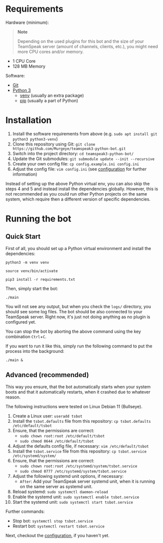 # Requirements

Hardware (minimum):

> **Note**
>
> Depending on the used plugins for this bot and the size of your TeamSpeak server (amount of channels, clients, etc.), you might need more CPU cores and/or memory.

- 1 CPU Core
- 128 MB Memory

Software:

- [Git](https://git-scm.com/)
- [Python 3](https://www.python.org/)
  - [venv](https://docs.python.org/3/library/venv.html) (usually an extra package)
  - [pip](https://pip.pypa.io/en/stable/installation/) (usually a part of Python)

# Installation

1. Install the software requirements from above (e.g. `sudo apt install git python3 python3-venv`)
2. Clone this repository using Git: `git clone https://github.com/Murgeye/teamspeak3-python-bot.git`
3. Switch into the project directory: `cd teamspeak3-python-bot/`
4. Update the Git submodules: `git submodule update --init --recursive`
5. Create your own config file: `cp config.example.ini config.ini`
6. Adjust the config file: `vim config.ini` (see [configuration](/docs/CONFIGURATION.md#configuration) for further information)

Instead of setting up the above Python virtual env, you can also skip the steps 4 and 5 and instead install the dependencies globally. However, this is not recommended as you could run other Python projects on the same system, which require then a different version of specific dependencies.

# Running the bot

## Quick Start

First of all, you should set up a Python virtual environment and install the dependencies:

```shell
python3 -m venv venv
```

```shell
source venv/bin/activate
```

```shell
pip3 install -r requirements.txt
```

Then, simply start the bot:

```shell
./main
```

You will not see any output, but when you check the `logs/` directory, you should see some log files. The bot should be also connected to your TeamSpeak server. Right now, it's just not doing anything as no plugin is configured yet.

You can stop the bot by aborting the above command using the key combination `Ctrl`+`C`.

If you want to run it like this, simply run the following command to put the process into the background:

```shell
./main &
```

## Advanced (recommended)

This way you ensure, that the bot automatically starts when your system boots and that it automatically restarts, when it crashed due to whatever reason.

The following instructions were tested on Linux Debian 11 (Bullseye).

1. Create a Linux user: `useradd tsbot`
2. Install the `tsbot.defaults` file from this repository: `cp tsbot.defaults /etc/default/tsbot`
3. Ensure, that the permissions are correct:
   - `sudo chown root:root /etc/default/tsbot`
   - `sudo chmod 0644 /etc/default/tsbot`
4. Adjust the defaults config file, if necessary: `vim /etc/default/tsbot`
5. Install the `tsbot.service` file from this repository: `cp tsbot.service /etc/systemd/system/`
6. Ensure, that the permissions are correct:
   - `sudo chown root:root /etc/systemd/system/tsbot.service`
   - `sudo chmod 0777 /etc/systemd/system/tsbot.service`
7. Adjust the following systemd unit options, if necessary:
   - `After`: Add your TeamSpeak server systemd unit, when it is running on the same server as systemd unit.
8. Reload systemd: `sudo systemctl daemon-reload`
9. Enable the systemd unit: `sudo systemctl enable tsbot.service`
10. Start the systemd unit: `sudo systemctl start tsbot.service`

Further commands:

- Stop bot: `systemctl stop tsbot.service`
- Restart bot: `systemctl restart tsbot.service`

Next, checkout the [configuration](/docs/CONFIGURATION.md), if you haven't yet.
